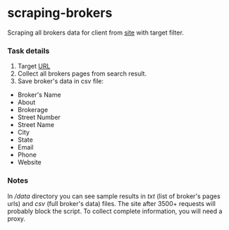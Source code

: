 # scraping-brokers

Scraping all brokers data for client from [site](https://brokers.interexo.com) with target filter.

### Task details

1. Target [URL](https://brokers.interexo.com/search?country%5B0%5D=United%20States&state%5B0%5D=Alabama&state%5B1%5D=Alaska&state%5B2%5D=Arizona&state%5B3%5D=Arkansas&state%5B4%5D=California&state%5B5%5D=Colorado&state%5B6%5D=Connecticut&state%5B7%5D=Delaware&state%5B8%5D=District%20of%20Columbia&state%5B9%5D=Florida&state%5B10%5D=Georgia&state%5B11%5D=Hawaii&state%5B12%5D=Idaho&state%5B13%5D=Illinois&state%5B14%5D=Indiana&state%5B15%5D=Iowa&state%5B16%5D=Kansas&state%5B17%5D=Kentucky&state%5B18%5D=Louisiana&state%5B19%5D=Maine&state%5B20%5D=Maryland&state%5B21%5D=Massachusetts&state%5B22%5D=Michigan&state%5B23%5D=Minnesota&state%5B24%5D=Mississippi&state%5B25%5D=Missouri&state%5B26%5D=Montana&state%5B27%5D=Nebraska&state%5B28%5D=Nevada&state%5B29%5D=New%20Hampshire&state%5B30%5D=New%20Jersey&state%5B31%5D=New%20Mexico&state%5B32%5D=New%20York&state%5B33%5D=North%20Carolina&state%5B34%5D=Ohio&state%5B35%5D=Oklahoma&state%5B36%5D=Oregon&state%5B37%5D=Pennsylvania&state%5B38%5D=Rhode%20Island&state%5B39%5D=South%20Carolina&state%5B40%5D=South%20Dakota&state%5B41%5D=Tennessee&state%5B42%5D=Texas&state%5B43%5D=Utah&state%5B44%5D=Vermont&state%5B45%5D=Virginia&state%5B46%5D=Washington&state%5B47%5D=West%20Virginia&state%5B48%5D=Wisconsin&state%5B49%5D=Wyoming)
2. Collect all brokers pages from search result.
3. Save broker's data in csv file:
* Broker's Name
* About
* Brokerage
* Street Number
* Street Name
* City
* State
* Email
* Phone
* Website

### Notes

In */data* directory you can see sample results in *txt* (list of broker's pages urls) and *csv* (full broker's data) files.
The site after 3500+ requests will probably block the script. To collect complete information, you will need a proxy.
